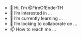 - 👋 Hi, I’m @FireOfEnderTH
- 👀 I’m interested in ...
- 🌱 I’m currently learning ...
- 💞️ I’m looking to collaborate on ...
- 📫 How to reach me ...

<!---
FireOfEnderTH/FireOfEnderTH is a ✨ special ✨ repository because its `README.md` (this file) appears on your GitHub profile.
You can click the Preview link to take a look at your changes. No, thx.
--->
